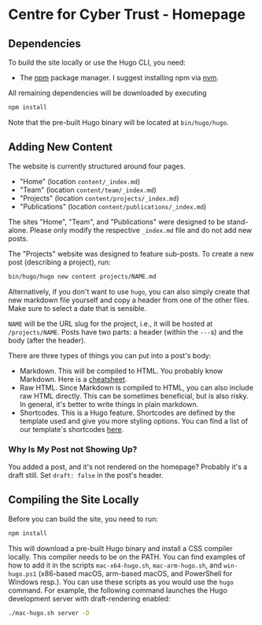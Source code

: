 # Centre for Cyber Trust - Homepage

## Dependencies

To build the site locally or use the Hugo CLI, you need:
- The [npm](https://www.npmjs.com/) package manager. I suggest installing npm via [nvm](https://github.com/nvm-sh/nvm).

All remaining dependencies will be downloaded by executing
```sh
npm install
```

Note that the pre-built Hugo binary will be located at `bin/hugo/hugo`.


## Adding New Content

The website is currently structured around four pages.

- "Home" (location `content/_index.md`)
- "Team" (location `content/team/_index.md`)
- "Projects" (location `content/projects/_index.md`)
- "Publications" (location `content/publications/_index.md`)

The sites "Home", "Team", and "Publications" were designed to be stand-alone.
Please only modify the respective `_index.md` file and do not add new posts.

The "Projects" website was designed to feature sub-posts.
To create a new post (describing a project), run:

```sh
bin/hugo/hugo new content projects/NAME.md
```

Alternatively, if you don't want to use `hugo`, you can also simply create that new markdown file yourself and copy a header from one of the other files.
Make sure to select a date that is sensible.

`NAME` will be the URL slug for the project, i.e., it will be hosted at `/projects/NAME`.
Posts have two parts: a header (within the `---`s) and the body (after the header).

There are three types of things you can put into a post's body:

- Markdown. This will be compiled to HTML. You probably know Markdown. Here is a [cheatsheet](https://github.com/adam-p/markdown-here/wiki/Markdown-Cheatsheet).
- Raw HTML. Since Markdown is compiled to HTML, you can also include raw HTML directly. This can be sometimes beneficial, but is also risky. In general, it's better to write things in plain markdown.
- Shortcodes. This is a Hugo feature. Shortcodes are defined by the template used and give you more styling options.
You can find a list of our template's shortcodes [here](https://github.com/willfaught/paige#shortcodes).

### Why Is My Post not Showing Up?

You added a post, and it's not rendered on the homepage?
Probably it's a draft still.
Set `draft: false` in the post's header.

## Compiling the Site Locally

Before you can build the site, you need to run:

```sh
npm install
```

This will download a pre-built Hugo binary and install a CSS compiler locally.
This compiler needs to be on the PATH.
You can find examples of how to add it in the scripts `mac-x64-hugo.sh`, `mac-arm-hugo.sh`, and `win-hugo.ps1` (x86-based macOS, arm-based macOS, and PowerShell for Windows resp.).
You can use these scripts as you would use the `hugo` command.
For example, the following command launches the Hugo development server with draft-rendering enabled:

```sh
./mac-hugo.sh server -D
```
